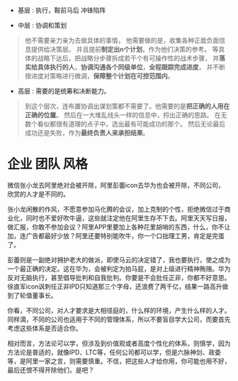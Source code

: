 #
- 基层 : 执行，鞍前马后 冲锋陷阵

- 中层 : 协调和策划
> 他不需要亲力亲为去做具体的事情，
> 他需要做的是，收集各种正面负面信息提供给决策层。
> 并且提前**制定出n个计划**，作为他们决策的参考。
> 等具体的战略下达后，把战略分步骤拆成若干个有可操作性的战术步骤，
> 并**落实给具体执行的人**，**协调沟通各个同级单位**，**全程跟踪完成进度**，
> 并不断按进度对策略进行微调，**保障整个计划在可控范围内**。

- 高层 : 需要的是统筹和决断能力。
> 到这个层次，连布置协调出谋划策都不需要了。他需要的是**把正确的人用在正确的位置**。
> 然后在一大堆乱线头一样的信息中，捋出正确的思路。
> 在无数个看似都很有道理的点子中，选出最有可能成功的那个。
> 然后无论最后成功还是失败，作为**最终负责人来承担结果**。


# 企业 团队 风格
微信张小龙去阿里绝对会被开除，阿里彭蕾icon去华为也会被开除，不同公司，欣赏的人才是不同的。

张小龙闲散的作风，不愿意参加马化腾的会议，加上克制的个性，拒绝微信过于商业化，同时也不爱好吹牛逼，这些就注定他在阿里生存不下去。阿里天天写日报，做汇报，你敢不参加会议？阿里APP里要加上各种花里胡哨的东西，什么，你不让加，连广告都最好少放？阿里还要特别能吹牛，你一个口拙理工男，肯定是完蛋了。

彭蕾则是一副绝对拥护老大的做派，即使马云的决定错了，我也要执行，使之成为一个最正确的决定。这在华为，会被判定为拍马屁，是对上级进行精神贿赂。华为反对无脑执行，甚至倡导批判和自我批判。你要是不会批任正非，你都不好意思。徐直军icon讽刺任正非IPD只知道那三个字母，还浪费了两千亿，结果一路高升做到了轮值董事长。

你看，不同公司，对人才要求是大相径庭的，什么样的环境，产生什么样的人才。同样滴，不同的公司也适用于不同的管理体系，所以不要盲目学大公司，而要首先考虑这些体系是否适合你。

相对而言，方法论可以学，但涉及到价值观或者高度个性化的体系，则慎学，因为方法论是普适的，就像IPD、LTC等，任何公司都可以学，但是六脉神剑、政委等，是阿里一家之言，则需要慎重。不信，把这些人才给你用，你可能也用不好，最后还恨不得开除他们，是吧？
